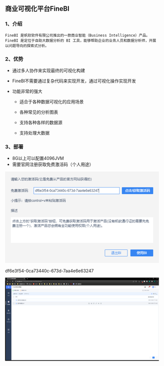## 商业可视化平台FineBI

### 1、介绍

```
FineBI 是帆软软件有限公司推出的一款商业智能（Business Intelligence）产品。
FineBI 是定位于自助大数据分析的 BI 工具，能够帮助企业的业务人员和数据分析师，开展以问题导向的探索式分析。
```



### 2、优势

- 通过多人协作来实现最终的可视化构建

- FineBI不需要通过复杂代码来实现开发，通过可视化操作实现开发

- 功能非常的强大

  - 适合于各种数据可视化的应用场景

  - 各种常见的分析图表

  - 支持各种各样的数据源

  - 支持处理大数据

    

### 3、部署

- 8G以上可以配置4096JVM
- 需要官网注册获取免费激活码（个人用途）

![image-20220222151917471](img/image-20220222151917471.png)

df6e3f54-0ca73440c-673d-7aa4e6e63247

![image-20220222154022211](img/image-20220222154022211.png)